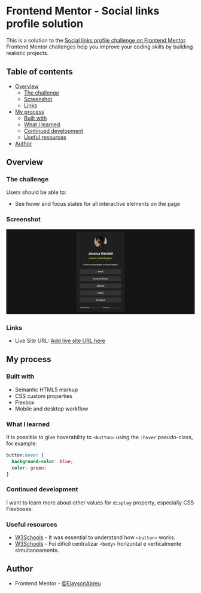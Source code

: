 # Frontend Mentor - Social links profile solution

This is a solution to the [Social links profile challenge on Frontend Mentor](https://www.frontendmentor.io/challenges/social-links-profile-UG32l9m6dQ). Frontend Mentor challenges help you improve your coding skills by building realistic projects. 

## Table of contents

- [Overview](#overview)
  - [The challenge](#the-challenge)
  - [Screenshot](#screenshot)
  - [Links](#links)
- [My process](#my-process)
  - [Built with](#built-with)
  - [What I learned](#what-i-learned)
  - [Continued development](#continued-development)
  - [Useful resources](#useful-resources)
- [Author](#author)

## Overview

### The challenge

Users should be able to:

- See hover and focus states for all interactive elements on the page

### Screenshot

![Screenshot of Social Links Profile](./screenshot.png)

### Links

- Live Site URL: [Add live site URL here](https://your-live-site-url.com)

## My process

### Built with

- Semantic HTML5 markup
- CSS custom properties
- Flexbox
- Mobile and desktop workflow

### What I learned

It is possible to give hoverability to `<button>` using the `:hover` pseudo-class, for example:

```css
button:hover {
  background-color: blue;
  color: green;
}
```

### Continued development

I want to learn more about other values ​​for `display` property, especially CSS Flexboxes.

### Useful resources

- [W3Schools](https://www.w3schools.com/csS/css3_buttons.asp) - It was essential to understand how `<button>` works.
- [W3Schools](https://www.w3schools.com/csS/css_align.asp) - Foi difícil centralizar `<body>` horizontal e verticalmente simultaneamente.

## Author

- Frontend Mentor - [@ElaysonAbreu](https://www.frontendmentor.io/profile/elaysonabreu)
